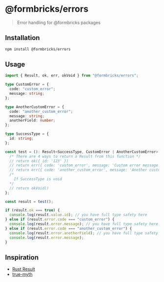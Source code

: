# @formbricks/errors

> Error handling for @formbricks packages

## Installation

```bash
npm install @formbricks/errors
```

## Usage

```ts
import { Result, ok, err, okVoid } from "@formbricks/errors";

type CustomError = {
  code: "custom_error";
  message: string;
};

type AnotherCustomError = {
  code: "another_custom_error";
  message: string;
  anotherField: number;
};

type SuccessType = {
  id: string;
};

const test = (): Result<SuccessType, CustomError | AnotherCustomError> => {
  /* There are 4 ways to return a Result from this function */
  // return ok({ id: '123' })
  // return err({ code: 'custom_error', message: 'Custom error message' })
  // return err({ code: 'another_custom_error', message: 'Another custom error message', anotherField: 123 })
  /*
    If SuccessType is void
  */
  // return okVoid()
};

const result = test();

if (result.ok === true) {
  console.log(result.value.id); // you have full type safety here
} else if (result.error.code === "custom_error") {
  console.log(result.error.message); // you have full type safety here
} else if (result.error.code === "another_custom_error") {
  console.log(result.error.anotherField); // you have full type safety here
  console.log(result.error.message);
}
```

## Inspiration

- [Rust Result](https://doc.rust-lang.org/std/result/enum.Result.html)
- [true-myth](https://github.com/true-myth/true-myth)
